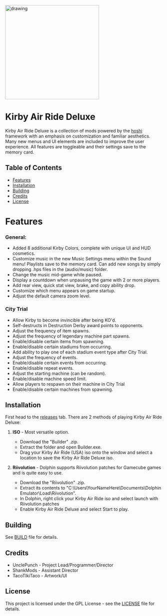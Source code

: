 <img src="https://github.com/UnclePunch/KAR-Deluxe/blob/main/art/main%20logo.png" alt="drawing" width="300"/>

# Kirby Air Ride Deluxe
Kirby Air Ride Deluxe is a collection of mods powered by the [hoshi](https://github.com/UnclePunch/hoshi) framework with an emphasis on customization and familiar aesthetics. Many new menus and UI elements are included to improve the user experience. All features are toggleable and their settings save to the memory card.

## Table of Contents
- [Features](#features)
- [Installation](#installation)
- [Building](#building)
- [Credits](#credits)
- [License](#license)

# Features

### General:
- Added 8 additional Kirby Colors, complete with unique UI and HUD cosmetics.
- Customize music in the new Music Settings menu within the Sound menu! Playlists save to the memory card. Can add new songs by simply dropping .hps files in the (audio/music) folder.
- Change the music mid-game while paused.
- Display a countdown when unpausing the game with 2 or more players.
- Add rear view, quick stat view, brake, and copy ability drop.
- Customize which menu appears on game startup.
- Adjust the default camera zoom level.

### City Trial
- Allow Kirby to become invincible after being KO'd.
- Self-destructs in Destruction Derby award points to opponents.
- Adjust the frequency of item spawns.
- Adjust the frequency of legendary machine part spawns.
- Enable/disable certain items from spawning.
- Enable/disable certain stadiums from occurring.
- Add ability to play one of each stadium event type after City Trial.
- Adjust the frequency of events.
- Enable/disable certain events from occurring.
- Enable/disable repeat events.
- Adjust the starting machine (can be random).
- Enable/disable machine speed limit.
- Allow players to respawn on their machine in City Trial
- Enable/disable certain machines from spawning.

## Installation
First head to the [releases](https://github.com/UnclePunch/KAR-Deluxe/releases) tab. There are 2 methods of playing Kirby Air Ride Deluxe:
1. **ISO** - Most versatile option. 
   - Download the "Builder" .zip.
   - Extract the folder and open Builder.exe.
   - Drag your Kirby Air Ride (USA) iso onto the window and select a location to save the Kirby Air Ride Deluxe iso.

2. **Riivolution** - Dolphin supports Riivolution patches for Gamecube games and is quite easy to use.
   - Download the "Riivolution" .zip.
   - Extract its contents to "C:\Users\YourNameHere\Documents\Dolphin Emulator\Load\Riivolution".
   - In Dolphin, right click your Kirby Air Ride iso and select launch with Riivolution patches
   - Enable Kirby Air Ride Deluxe and select Start to play.

## Building
See [BUILD](BUILD.md) file for details.

## Credits
- UnclePunch - Project Lead/Programmer/Director
- ShankMods - Assistant Director
- TacoTIkiTaco - Artwork/UI

## License
This project is licensed under the GPL License - see the [LICENSE](LICENSE) file for details.
